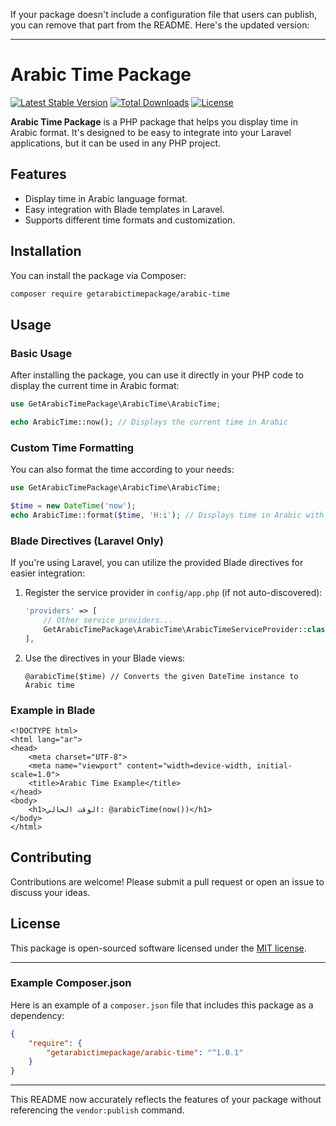 If your package doesn't include a configuration file that users can publish, you can remove that part from the README. Here's the updated version:

---

# Arabic Time Package

[![Latest Stable Version](https://poser.pugx.org/getarabictimepackage/arabic-time/v/stable)](https://packagist.org/packages/getarabictimepackage/arabic-time)
[![Total Downloads](https://poser.pugx.org/getarabictimepackage/arabic-time/downloads)](https://packagist.org/packages/getarabictimepackage/arabic-time)
[![License](https://poser.pugx.org/getarabictimepackage/arabic-time/license)](https://packagist.org/packages/getarabictimepackage/arabic-time)

**Arabic Time Package** is a PHP package that helps you display time in Arabic format. It's designed to be easy to integrate into your Laravel applications, but it can be used in any PHP project.

## Features

- Display time in Arabic language format.
- Easy integration with Blade templates in Laravel.
- Supports different time formats and customization.

## Installation

You can install the package via Composer:

```bash
composer require getarabictimepackage/arabic-time
```

## Usage

### Basic Usage

After installing the package, you can use it directly in your PHP code to display the current time in Arabic format:

```php
use GetArabicTimePackage\ArabicTime\ArabicTime;

echo ArabicTime::now(); // Displays the current time in Arabic
```

### Custom Time Formatting

You can also format the time according to your needs:

```php
use GetArabicTimePackage\ArabicTime\ArabicTime;

$time = new DateTime('now');
echo ArabicTime::format($time, 'H:i'); // Displays time in Arabic with a custom format
```

### Blade Directives (Laravel Only)

If you're using Laravel, you can utilize the provided Blade directives for easier integration:

1. Register the service provider in `config/app.php` (if not auto-discovered):

    ```php
    'providers' => [
        // Other service providers...
        GetArabicTimePackage\ArabicTime\ArabicTimeServiceProvider::class,
    ],
    ```

2. Use the directives in your Blade views:

    ```blade
    @arabicTime($time) // Converts the given DateTime instance to Arabic time
    ```

### Example in Blade

```blade
<!DOCTYPE html>
<html lang="ar">
<head>
    <meta charset="UTF-8">
    <meta name="viewport" content="width=device-width, initial-scale=1.0">
    <title>Arabic Time Example</title>
</head>
<body>
    <h1>الوقت الحالي: @arabicTime(now())</h1>
</body>
</html>
```

## Contributing

Contributions are welcome! Please submit a pull request or open an issue to discuss your ideas.

## License

This package is open-sourced software licensed under the [MIT license](LICENSE).

---

### Example Composer.json

Here is an example of a `composer.json` file that includes this package as a dependency:

```json
{
    "require": {
        "getarabictimepackage/arabic-time": "^1.0.1"
    }
}
```

---

This README now accurately reflects the features of your package without referencing the `vendor:publish` command.
